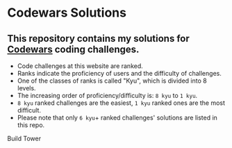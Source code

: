 # Codewars Solutions

## This repository contains my solutions for [Codewars](https://www.codewars.com) coding challenges.
- Code challenges at this website are ranked. 
- Ranks indicate the proficiency of users and the difficulty of challenges.
- One of the classes of ranks is called "Kyu", which is divided into 8 levels.
- The increasing order of proficiency/difficulty is: `8 kyu` to `1 kyu`.
- `8 kyu` ranked challenges are the easiest, `1 kyu` ranked ones are the most difficult.
- Please note that only `6 kyu`+ ranked challenges' solutions are listed in this repo.

Build Tower
